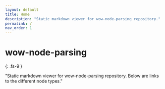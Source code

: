 ```yaml
---
layout: default
title: Home
description: "Static markdown viewer for wow-node-parsing repository."
permalink: /
nav_order: 1
---
```



# wow-node-parsing
{: .fs-9 }

"Static markdown viewer for wow-node-parsing repository. Below are links to the different node types."


